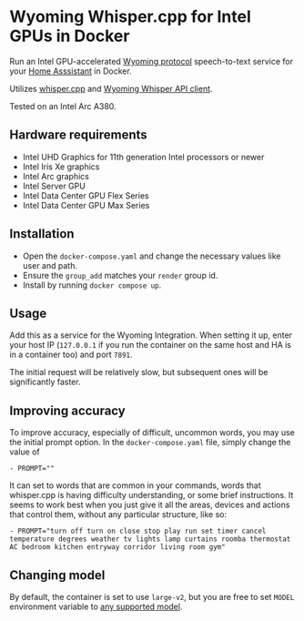 # Wyoming Whisper.cpp for Intel GPUs in Docker

Run an Intel GPU-accelerated 
[Wyoming protocol](https://github.com/rhasspy/wyoming) speech-to-text service
for your [Home Asssistant](https://github.com/home-assistant/core) in Docker.

Utilizes [whisper.cpp](https://github.com/ggerganov/whisper.cpp) and
[Wyoming Whisper API client](https://github.com/ser/wyoming-whisper-api-client).

Tested on an Intel Arc A380.

## Hardware requirements

- Intel UHD Graphics for 11th generation Intel processors or newer
- Intel Iris Xe graphics
- Intel Arc graphics
- Intel Server GPU
- Intel Data Center GPU Flex Series
- Intel Data Center GPU Max Series

## Installation

- Open the `docker-compose.yaml` and change the necessary values like user and
  path.
- Ensure the `group_add` matches your `render` group id.
- Install by running `docker compose up`.

## Usage

Add this as a service for the Wyoming Integration. When setting it up, enter your host IP (`127.0.0.1` if you run the container on the same host and HA is in a container too) and port `7891`.

The initial request will be relatively slow, but subsequent ones will be significantly faster.

## Improving accuracy

To improve accuracy, especially of difficult, uncommon words, you may use the initial prompt option.
In the `docker-compose.yaml` file, simply change the value of
```
- PROMPT=""
```
It can set to words that are common in your commands, words that whisper.cpp is having difficulty understanding, or some brief instructions.
It seems to work best when you just give it all the areas, devices and actions that control them, without any particular structure, like so:
```
- PROMPT="turn off turn on close stop play run set timer cancel temperature degrees weather tv lights lamp curtains roomba thermostat AC bedroom kitchen entryway corridor living room gym"
```

## Changing model

By default, the container is set to use `large-v2`, but you are free to set `MODEL` environment variable to [any supported model](https://github.com/ggerganov/whisper.cpp/blob/d682e150908e10caa4c15883c633d7902d385237/models/download-ggml-model.sh#L28).